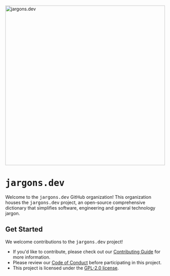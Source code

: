 <div style="margin-top: 12px">
  <a href="https://www.jargons.dev">
   <img width="500" alt="jargons.dev" src="https://github.com/babblebey/jargons.dev/assets/25631971/f2adedb8-4324-439a-8663-d3e30fd68416">
  </a>

  <h1><tt>jargons.dev</tt></h1>
</div>

Welcome to the <tt>jargons.dev</tt> GitHub organization! This organization houses the <tt>jargons.dev</tt> project, an open-source comprehensive dictionary that simplifies software, engineering and general technology jargon.

## Get Started
We welcome contributions to the <tt>jargons.dev</tt> project!
- If you'd like to contribute, please check out our [Contributing Guide](https://github.com/jargons-dev/jargons.dev/blob/main/CONTRIBUTING.md) for more information.
- Please review our [Code of Conduct](https://github.com/jargons-dev/jargons.dev/blob/main/CODE_OF_CONDUCT.md) before participating in this project.
- This project is licensed under the [GPL-2.0 license](https://github.com/jargons-dev/jargons.dev/blob/main/LICENSE).
<!--

**Here are some ideas to get you started:**

🙋‍♀️ A short introduction - what is your organization all about?
🌈 Contribution guidelines - how can the community get involved?
👩‍💻 Useful resources - where can the community find your docs? Is there anything else the community should know?
🍿 Fun facts - what does your team eat for breakfast?
🧙 Remember, you can do mighty things with the power of [Markdown](https://docs.github.com/github/writing-on-github/getting-started-with-writing-and-formatting-on-github/basic-writing-and-formatting-syntax)
-->
